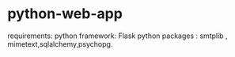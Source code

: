 # python-web-app
requirements:
python framework: Flask 
python packages : smtplib , mimetext,sqlalchemy,psychopg.
